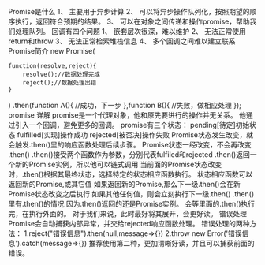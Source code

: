 Promise是什么
1、	主要用于异步计算
2、	可以将异步操作队列化，按照期望的顺序执行，返回符合预期的结果。
3、	可以在对象之间传递和操作promise，帮助我们处理队列。
回调有四个问题
1、	嵌套层次很深，难以维护
2、	无法正常使用return和throw
3、	无法正常检索堆栈信息
4、	多个回调之间难以建立联系
Promise简介
new Promise(
<!-- 执行器excutor -->
	function(resolve,reject){
		resolve();//数据处理完成
		reject();//数据处理出错
	}
)
.then(function A(){
	//成功，下一步
},function B(){
	//失败，做相应处理
});
promise 详解
promise是一个代理对象，他和原先要进行的操作并无关系。
他通过引入一个回调，避免更多的回调。
promise有三个状态：
pending[待定]初始状态
fulfilled[实现]操作成功
rejected[被否决]操作失败
Promise状态发生改变，就会触发.then()里的响应函数处理后续步骤。
Promise状态一经改变，不会再改变
.then()
.then()接受两个函数作为参数，分别代表fulfiled和rejected
.then()返回一个新的Promise实例，所以他可以链式调用
当前面的Promise状态改变时，.then()根据其最终状态，选择特定的状态相应函数执行。
状态相应函数可以返回新的Promise,或其它值
如果返回新的Promise,那么下一级.then()会在新Promise状态改变之后执行
如果其他任何值，则会立刻执行下一级.then()
.then()里有.then()的情况
因为.then()返回的还是Promise实例。
会等里面的.then()执行完，在执行外面的。
对于我们来说，此时最好将其展开，会更好读。
错误处理
Promise会自动捕获内部异常，并交给rejected响应函数处理。
错误处理的两种方法：
1.reject("错误信息").then(null,message=>{})
2.throw new Error('错误信息').catch(message=>{})
推荐使用第二种，更加清晰好读，并且可以捕获前面的错误。

